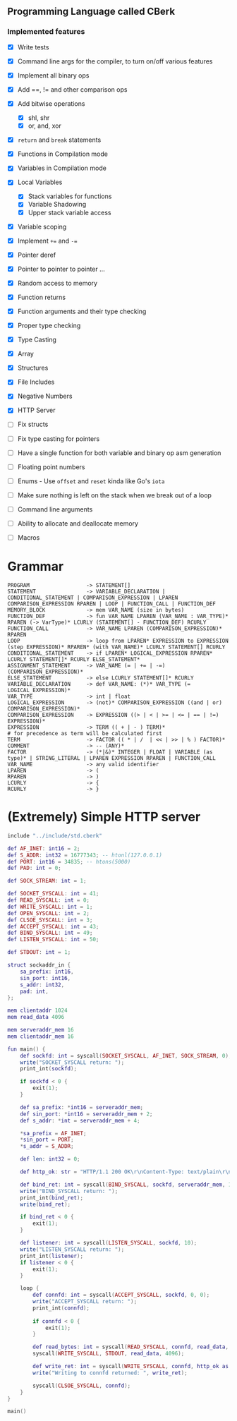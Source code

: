 ## Programming Language called CBerk

### Implemented features

- [x] Write tests

- [x] Command line args for the compiler, to turn on/off various features
- [x] Implement all binary ops
- [x] Add ==, != and other comparison ops
- [x] Add bitwise operations
    - [x] shl, shr
    - [x] or, and, xor
- [x] `return` and `break` statements
- [x] Functions in Compilation mode
- [x] Variables in Compilation mode
- [x] Local Variables
    - [x] Stack variables for functions
    - [x] Variable Shadowing
    - [x] Upper stack variable access
- [x] Variable scoping
- [x] Implement `+=` and `-=`
- [x] Pointer deref
- [x] Pointer to pointer to pointer ...
- [x] Random access to memory
- [x] Function returns
- [x] Function arguments and their type checking
- [x] Proper type checking
- [x] Type Casting
- [x] Array
- [x] Structures
- [x] File Includes
- [x] Negative Numbers
- [x] HTTP Server

- [ ] Fix structs
- [ ] Fix type casting for pointers

- [ ] Have a single function for both variable and binary op asm generation
- [ ] Floating point numbers
- [ ] Enums - Use `offset` and `reset` kinda like Go's `iota`
- [ ] Make sure nothing is left on the stack when we break out of a loop
- [ ] Command line arguments
- [ ] Ability to allocate and deallocate memory
- [ ] Macros

# Grammar

    PROGRAM                  -> STATEMENT[]
    STATEMENT                -> VARIABLE_DECLARATION | CONDITIONAL_STATEMENT | COMPARISON_EXPRESSION | LPAREN COMPARISON_EXPRESSION RPAREN | LOOP | FUNCTION_CALL | FUNCTION_DEF
    MEMORY_BLOCK             -> mem VAR_NAME (size in bytes)
    FUNCTION_DEF             -> fun VAR_NAME LPAREN (VAR_NAME : VAR_TYPE)* RPAREN (-> VarType)* LCURLY (STATEMENT[] - FUNCTION_DEF) RCURLY
    FUNCTION_CALL            -> VAR_NAME LPAREN (COMPARISON_EXPRESSION)* RPAREN
    LOOP                     -> loop from LPAREN* EXPRESSION to EXPRESSION (step EXPRESSION)* RPAREN* (with VAR_NAME)* LCURLY STATEMENT[] RCURLY
    CONDITIONAL_STATEMENT    -> if LPAREN* LOGICAL_EXPRESSION RPAREN* LCURLY STATEMENT[]* RCURLY ELSE_STATEMENT*
    ASSIGNMENT_STATEMENT     -> VAR_NAME (= | += | -=) (COMPARISON_EXPRESSION)*
    ELSE_STATEMENT           -> else LCURLY STATEMENT[]* RCURLY
    VARIABLE_DECLARATION     -> def VAR_NAME: (*)* VAR_TYPE (= LOGICAL_EXPRESSION)*
    VAR_TYPE                 -> int | float
    LOGICAL_EXPRESSION       -> (not)* COMPARISON_EXPRESSION ((and | or) COMPARISON_EXPRESSION)*
    COMPARISON_EXPRESSION    -> EXPRESSION ((> | < | >= | <= | == | !=) EXPRESSION)*
    EXPRESSION               -> TERM (( + | - ) TERM)*                      # for precedence as term will be calculated first
    TERM                     -> FACTOR (( * | /  | << | >> | % ) FACTOR)*
    COMMENT                  -> -- (ANY)*
    FACTOR                   -> (*|&)* INTEGER | FLOAT | VARIABLE (as type)* | STRING_LITERAL | LPAREN EXPRESSION RPAREN | FUNCTION_CALL
    VAR_NAME                 -> any valid identifier
    LPAREN                   -> (
    RPAREN                   -> )
    LCURLY                   -> {
    RCURLY                   -> }

# (Extremely) Simple HTTP server

```lua
include "../include/std.cberk"

def AF_INET: int16 = 2;
def S_ADDR: int32 = 16777343; -- htonl(127.0.0.1)
def PORT: int16 = 34835; -- htons(5000)
def PAD: int = 0;

def SOCK_STREAM: int = 1;

def SOCKET_SYSCALL: int = 41;
def READ_SYSCALL: int = 0;
def WRITE_SYSCALL: int = 1;
def OPEN_SYSCALL: int = 2;
def CLSOE_SYSCALL: int = 3;
def ACCEPT_SYSCALL: int = 43;
def BIND_SYSCALL: int = 49;
def LISTEN_SYSCALL: int = 50;

def STDOUT: int = 1;

struct sockaddr_in {
    sa_prefix: int16,
    sin_port: int16,
    s_addr: int32,
    pad: int,
};

mem clientaddr 1024
mem read_data 4096

mem serveraddr_mem 16
mem clientaddr_mem 16

fun main() {
    def sockfd: int = syscall(SOCKET_SYSCALL, AF_INET, SOCK_STREAM, 0);
    write("SOCKET_SYSCALL return: ");
    print_int(sockfd);

    if sockfd < 0 {
        exit(1);
    }

    def sa_prefix: *int16 = serveraddr_mem;
    def sin_port: *int16 = serveraddr_mem + 2;
    def s_addr: *int = serveraddr_mem + 4;

    *sa_prefix = AF_INET;
    *sin_port = PORT;
    *s_addr = S_ADDR;

    def len: int32 = 0;

    def http_ok: str = "HTTP/1.1 200 OK\r\nContent-Type: text/plain\r\nContent-Length: 2\r\n\r\nOK";

    def bind_ret: int = syscall(BIND_SYSCALL, sockfd, serveraddr_mem, 16);
    write("BIND_SYSCALL return: ");
    print_int(bind_ret);
    write(bind_ret);

    if bind_ret < 0 {
        exit(1);
    }

    def listener: int = syscall(LISTEN_SYSCALL, sockfd, 10);
    write("LISTEN_SYSCALL return: ");
    print_int(listener);
    if listener < 0 {
        exit(1);
    }

    loop {
        def connfd: int = syscall(ACCEPT_SYSCALL, sockfd, 0, 0);
        write("ACCEPT_SYSCALL return: ");
        print_int(connfd);
        
        if connfd < 0 {
            exit(1);
        }

        def read_bytes: int = syscall(READ_SYSCALL, connfd, read_data, 4096);
        syscall(WRITE_SYSCALL, STDOUT, read_data, 4096);

        def write_ret: int = syscall(WRITE_SYSCALL, connfd, http_ok as *char, 74);
        write("Writing to connfd returned: ", write_ret);

        syscall(CLSOE_SYSCALL, connfd);
    }
}

main()
```
